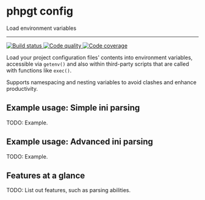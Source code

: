 # phpgt config
Load environment variables

***

<a href="https://circleci.com/gh/phpgt/config" target="_blank">
    <img src="https://img.shields.io/circleci/project/phpgt/config.svg?style=flat-square" alt="Build status" />
</a>
<a href="https://scrutinizer-ci.com/g/phpgt/config" target="_blank">
    <img src="https://img.shields.io/scrutinizer/g/phpgt/config.svg?style=flat-square" alt="Code quality" />
</a>
<a href="https://scrutinizer-ci.com/g/phpgt/config" target="_blank">
    <img src="https://img.shields.io/scrutinizer/coverage/g/phpgt/config.svg?style=flat-square" alt="Code coverage" />
</a>

Load your project configuration files' contents into environment variables, accessible via `getenv()` and also within third-party scripts that are called with functions like `exec()`.

Supports namespacing and nesting variables to avoid clashes and enhance productivity.

## Example usage: Simple ini parsing

TODO: Example.

## Example usage: Advanced ini parsing

TODO: Example.

## Features at a glance

TODO: List out features, such as parsing abilities.